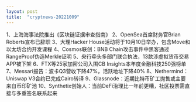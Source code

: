 ```yaml
---
layout: post
title:  "cryptnews-20221009"
---
```

1、上海海事法院推出《区块链证据审查指南》
2、OpenSea首席财务官Brian Roberts宣布已辞职
3、大理Hacker House活动将于10月10日举办，包含Move和以太坊合约开发课程
4、Cosmos联创：BNB Chain攻击事件中黑客通过RangeProof伪造Merkle证明
5、央行牵头多部门联合执法，13款涉虚拟货币交易APP被下架
6、FTX等25家加密公司入围CB Insights本年度金融科技250强榜单
7、Messari报告：波卡Q3营收下降47%，活跃地址下降40%
8、Nethermind：Uniswap V3合约已完成Cairo转译
9、Glassnode：近期比特币矿工抛售或主要来自币印矿池
10、Synthetix创始人：当前DeFi治理比一年前更糟，社区投票需直接与多重签名联系起来
